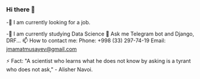 ### Hi there 👋


-🔭 I am currently looking for a job.

-🌱 I am currently studying Data Science
💬 Ask me Telegram bot and Django, DRF...
📫 How to contact me:
      Phone: +998 (33) 297-74-19
      Email: jmamatmusayev@gmail.com

⚡ Fact: "A scientist who learns what he does not know by asking is a tyrant who does not ask," - Alisher Navoi.
